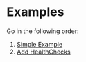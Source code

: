 # Examples

Go in the following order:

1. [Simple Example](./wordpress)
2. [Add HealthChecks](./helathchecks)

